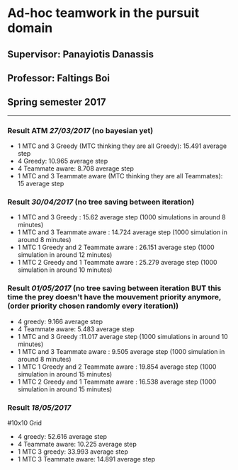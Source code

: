 # Ad-hoc teamwork in the pursuit domain

## Supervisor: Panayiotis Danassis

## Professor: Faltings Boi

## Spring semester 2017

---

### Result ATM *27/03/2017* (no bayesian yet)

  * 1 MTC and 3 Greedy (MTC thinking they are all Greedy): 15.491 average step
  * 4 Greedy: 10.965 average step
  * 4 Teammate aware: 8.708 average step
  * 1 MTC and 3 Teammate aware (MTC thinking they are all Teammates): 15 average step
  
### Result  *30/04/2017* (no tree saving between iteration)

  * 1 MTC and 3 Greedy : 15.62 average step (1000 simulations in around 8 minutes)
  * 1 MTC and 3 Teammate aware : 14.724 average step (1000 simulation in around 8 minutes)
  * 1 MTC 1 Greedy and 2 Teammate aware : 26.151 average step (1000 simulation in around 12 minutes)
  * 1 MTC 2 Greedy and 1 Teammate aware : 25.279 average step (1000 simulation in around 10 minutes)

### Result  *01/05/2017* (no tree saving between iteration BUT this time the prey doesn't have the mouvement priority anymore, (order priority chosen randomly every iteration))

  * 4 greedy: 9.166 average step
  * 4 Teammate aware: 5.483 average step
  * 1 MTC and 3 Greedy :11.017 average step (1000 simulations in around 10 minutes)
  * 1 MTC and 3 Teammate aware : 9.505 average step (1000 simulation in around 8 minutes)
  * 1 MTC 1 Greedy and 2 Teammate aware : 19.854 average step (1000 simulation in around 15 minutes)
  * 1 MTC 2 Greedy and 1 Teammate aware : 16.538 average step (1000 simulation in around 15 minutes)

### Result *18/05/2017*

 #10x10 Grid
  
  * 4 greedy: 52.616 average step
  * 4 Teammate aware: 10.225 average step
  * 1 MTC 3 greedy: 33.993 average step
  * 1 MTC 3 Teammate aware: 14.891 average step
